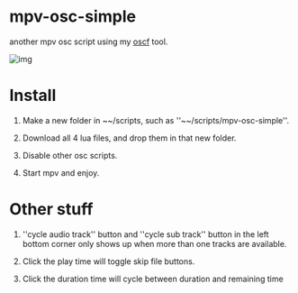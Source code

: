 # mpv-osc-simple
another mpv osc script using my [oscf](https://github.com/maoiscat/mpv-osc-framework) tool.

![img](https://github.com/maoiscat/mpv-osc-simple/blob/main/preview.png)

# Install

  1. Make a new folder in \~\~/scripts, such as ''\~\~/scripts/mpv-osc-simple''.

  2. Download all 4 lua files, and drop them in that new folder.

  3. Disable other osc scripts.

  4. Start mpv and enjoy.

# Other stuff

  1. ''cycle audio track'' button and ''cycle sub track'' button in the left bottom corner only shows up when more than one tracks are available.
  
  2. Click the play time will toggle skip file buttons.
  
  3. Click the duration time will cycle between duration and remaining time
